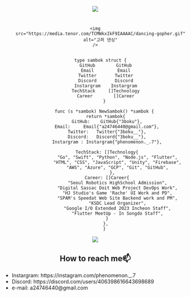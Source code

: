 <div style="text-align: center">
    <img
        align="center"
        src="https://capsule-render.vercel.app/api?type=waving&text=Hello%20World!&&color=timeGradient&&animation=twinkling&height=200&fontSize=60"
    />
    <h1 id="dynamic" class="lg-text"></ㅗ>
    <h1 class="sm-text"></h1>

    <img
        src="https://media.tenor.com/TCMWkxIkF9IAAAAC/dancing-gopher.gif"
        alt="고퍼 댄싱"
    />

<pre><code>
    type sambok struct {
        GitHub        GitHub
        Email         Email
        Twitter       Twitter
        Discord       Discord
        Instargram    Instargram
        TechStack     []Technology
        Career        []Career
       }
       
       func (s *sambok) NewSambok() *sambok {
        return *sambok{
         GitHub:    GitHub{"3boku"},
         Email:     Email{"a24746440@gmail.com"},
         Twitter:   Twitter{"3boku__"},
         Discord:   Discord{"3boku__"},
         Instargram : Instargram{"phenomenon._.7"},
         
         TechStack: []Technology{
                 "Go", "Swift", "Python", "Node.js", "Flutter",
                 "HTML", "CSS", "JavaScript", "Unity", "Firebase",
                 "AWS", "Azure", "GCP", "Git", "GitHub",
             },
         Career: []Career{
                 "Seoul Robotics HighSchool Admission",
                 "Digital Sassac Doit Web Project DevOps Work",
                 "HJ Studio's Game 'Rache' UI Work and PD",
                 "SPAM's Speedat Web Site Backend work and PM",
                 "KSDC Lead Organizer",
                 "Google I/O Extended 2023 Incheon Staff",
                 "Flutter MeetUp - In Songdo Staff",
         }
        },
       }
</code></pre>

<img 
    align="center"
    src="https://github-readme-stats.vercel.app/api?username=3boku&show_icons=true&theme=radical"
/>

<h2>How to reach me📫</h2>

</div>
<ul>
    <li>Instargram: https://instagram.com/phenomenon._.7</li>
    <li>Discord: https://discord.com/users/406398616643698689</li>
    <li>e-mail: a24746440@gmail.com</li>
</ul>

<script>
    let target = document.querySelector("#dynamic");

    function randomString() {
        let stringArr = ["Hi There!👋", "はじめまして！👋", "안녕하세요!👋"];
        let selectString =
            stringArr[Math.floor(Math.random() * stringArr.length)];
        let selectStringArr = selectString.split("");

        return selectStringArr;
    }

    //타이핑 리셋
    function resetTyping() {
        target.textContent = "";
        dynamic(randomString());
    }

    //텍스트 한글자 씩 출력 함수
    function dynamic(randomArr) {
        if (randomArr.length > 0) {
            target.textContent += randomArr.shift();
            setTimeout(function () {
                dynamic(randomArr);
            }, 80);
        } else {
            setTimeout(resetTyping, 3000);
        }
    }

    //randomString 옆에 소괄호 까먹지 말기(없으면 작동 안됨)
    dynamic(randomString());
    //커서 깜빡임 효과
    function blink() {
        target.classList.toggle("active");
    }
    setInterval(blink, 500);

    const getToken = () => {
        let cookieName = document.cookie
            .split("; ")
            .find((row) => row.startsWith("token="))
            ?.split("=")[1];
        return cookieName;
    };

    const updateLoginButton = (isLoggedIn) => {
        const navBtn = document.querySelector("#login-btn");
        const link = navBtn.querySelector("a");

        if (isLoggedIn) {
            link.href = "/auth/api/logout";
            link.textContent = "logout";
        } else {
            link.href = "/auth/login";
            link.textContent = "login";
        }
    };

    const getName = (token) => {
        const target = document.querySelector(".sm-text");

        if (!token) {
            target.textContent = "Do IT! WEB Project | anonymous";
            return;
        }
        const base64 = token
            .split(".")[1]
            .replace(/-/g, "+")
            .replace(/_/g, "/");
        const name = JSON.parse(
            decodeURIComponent(escape(window.atob(base64)))
        ).name;
        target.textContent = `Do IT! WEB Project | ${
            name ? name : "anonymous"
        }`;
    };

    window.onload = function () {
        const token = getToken();
        updateLoginButton(!!token);
        getName(token);
    };

    const link = document.querySelector("a");

    // link.addEventListener("click", (event) => {
    //     event.preventDefault(); // 기본 동작 중지

    //     // 링크 가져오기
    //     const href = link.getAttribute("href");

    //     // 페이지 이동
    //     window.location.href = href;
    // });
</script>
